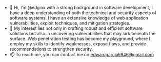 - 👋 Hi, I’m @edginx with a strong background in software development, I have a deep understanding of both the technical and security aspects of software systems. I have an extensive knowledge of web application vulnerabilities, exploit techniques, and mitigation strategies.
- 👀 My interest lies not only in crafting robust and efficient software solutions but also in uncovering vulnerabilities that may lurk beneath the surface. Web penetration testing has become my playground, where I employ my skills to identify weaknesses, expose flaws, and provide recommendations to strengthen security.
- 📫 To reach me, you can contact me on edwardgarcia6846@gmail.com

<!---
edginx/edginx is a ✨ special ✨ repository because its `README.md` (this file) appears on your GitHub profile.
You can click the Preview link to take a look at your changes.
--->
